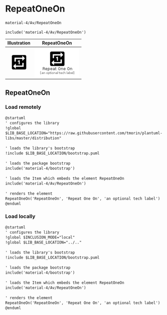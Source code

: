 # RepeatOneOn


```text
material-4/Av/RepeatOneOn
```

```text
include('material-4/Av/RepeatOneOn')
```



| Illustration | RepeatOneOn |
| :---: | :---: |
| ![illustration for Illustration](../../material-4/Av/RepeatOneOn.png) | ![illustration for RepeatOneOn](../../material-4/Av/RepeatOneOn.Local.png) |




## RepeatOneOn

### Load remotely
```plantuml
@startuml
' configures the library
!global $LIB_BASE_LOCATION="https://raw.githubusercontent.com/tmorin/plantuml-libs/master/distribution"

' loads the library's bootstrap
!include $LIB_BASE_LOCATION/bootstrap.puml

' loads the package bootstrap
include('material-4/bootstrap')

' loads the Item which embeds the element RepeatOneOn
include('material-4/Av/RepeatOneOn')

' renders the element
RepeatOneOn('RepeatOneOn', 'Repeat One On', 'an optional tech label')
@enduml
```

### Load locally
```plantuml
@startuml
' configures the library
!global $INCLUSION_MODE="local"
!global $LIB_BASE_LOCATION="../.."

' loads the library's bootstrap
!include $LIB_BASE_LOCATION/bootstrap.puml

' loads the package bootstrap
include('material-4/bootstrap')

' loads the Item which embeds the element RepeatOneOn
include('material-4/Av/RepeatOneOn')

' renders the element
RepeatOneOn('RepeatOneOn', 'Repeat One On', 'an optional tech label')
@enduml
```

